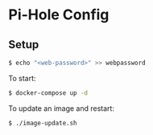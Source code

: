 # Pi-Hole Config

## Setup

```sh
$ echo "<web-password>" >> webpassword
```

To start:
```sh
$ docker-compose up -d
```

To update an image and restart:
```sh
$ ./image-update.sh
```


